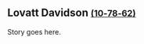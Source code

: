 ## Lovatt Davidson <small>[(10‑78‑62)](https://brisbane.discovereverafter.com/profile/31719280 "Go to Memorial Information" )</small>

Story goes here. 
